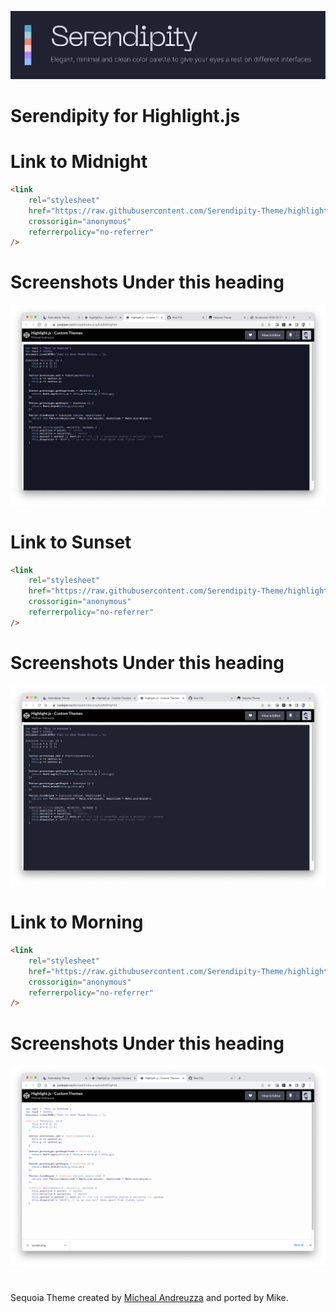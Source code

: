 ![Midnight](https://raw.githubusercontent.com/Serendipity-Theme/assets/main/githubHeader.png)

# Serendipity for Highlight.js


# Link to Midnight
```html
<link
    rel="stylesheet"
    href="https://raw.githubusercontent.com/Serendipity-Theme/highlight.js/main/min/midnight.min.css"
    crossorigin="anonymous"
    referrerpolicy="no-referrer"
/>
```

# Screenshots Under this heading
![VS Code](https://raw.githubusercontent.com/Serendipity-Theme/highlight.js/master/midnight.png)


# Link to Sunset
```html
<link
    rel="stylesheet"
    href="https://raw.githubusercontent.com/Serendipity-Theme/highlight.js/main/min/sunset.min.css"
    crossorigin="anonymous"
    referrerpolicy="no-referrer"
/>
```

# Screenshots Under this heading
![VS Code](https://raw.githubusercontent.com/Serendipity-Theme/highlight.js/master/sunset.png)


# Link to Morning
```html
<link
    rel="stylesheet"
    href="https://raw.githubusercontent.com/Serendipity-Theme/highlight.js/main/min/morning.min.css"
    crossorigin="anonymous"
    referrerpolicy="no-referrer"
/>
```

# Screenshots Under this heading
![VS Code](https://raw.githubusercontent.com/Serendipity-Theme/highlight.js/master/morning.png)

#

Sequoia Theme created by [Micheal Andreuzza](https://github.com/michael-andreuzza) and ported by Mike.
